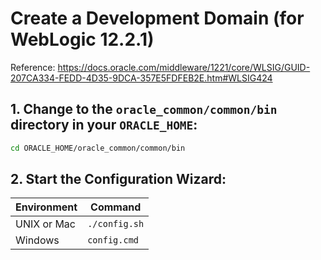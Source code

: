 # Create a Development Domain (for WebLogic 12.2.1)

Reference: https://docs.oracle.com/middleware/1221/core/WLSIG/GUID-207CA334-FEDD-4D35-9DCA-357E5FDFEB2E.htm#WLSIG424

## 1. Change to the `oracle_common/common/bin` directory in your `ORACLE_HOME`:
```sh
cd ORACLE_HOME/oracle_common/common/bin
```

## 2. Start the Configuration Wizard:

Environment | Command
--- | ---
UNIX or Mac | `./config.sh`
Windows | `config.cmd`
